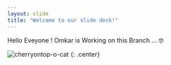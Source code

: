```yaml
---
layout: slide
title: "Welcome to our slide deck!"
---
```


Hello Eveyone ! Omkar is Working on this Branch ... 🤓

![cherryontop-o-cat](https://octodex.github.com/images/cherryontop-o-cat.png)
{: .center}
